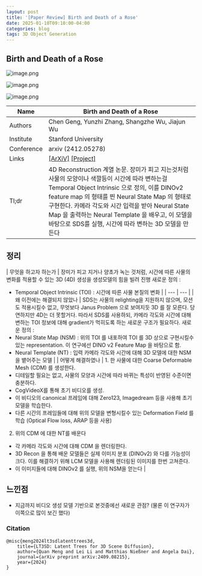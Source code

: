 ```yaml
---
layout: post
title: '[Paper Review] Birth and Death of a Rose'
date: 2025-01-10T09:10:00-04:00  
categories: blog  
tags: 3D Object Generation
---
```


## Birth and Death of a Rose

![image.png](Birth%20and%20Death%20of%20a%20Rose%208ab1839b1cca4bd980992e106e0829c2/image.png)

![image.png](Birth%20and%20Death%20of%20a%20Rose%208ab1839b1cca4bd980992e106e0829c2/image%201.png)

![image.png](Birth%20and%20Death%20of%20a%20Rose%208ab1839b1cca4bd980992e106e0829c2/image%202.png)

| Name | Birth and Death of a Rose |
| --- | --- |
| Authors | Chen Geng, Yunzhi Zhang, Shangzhe Wu, Jiajun Wu |
| Institute | Stanford University |
| Conference | arxiv (2412.05278) |
| Links | [[ArXiV]](https://arxiv.org/abs/2412.05278) [[Project]](https://chen-geng.com/rose4d)  |
| Tl;dr | 4D Reconstruction 계열 논문. 장미가 피고 지는것처럼 사물의 모양이나 색깔등이 시간에 따라 변하는걸 Temporal Object Intrinsic 으로 정의, 이를 DINOv2 feature map 의 형태를 띈 Neural State Map 의 형태로 구현한다. 카메라 각도와 시간 입력을 받아 Neural State Map 을 출력하는 Neural Template 을 배우고, 이 모델을 바탕으로 SDS를 실행, 시간에 따라 변하는 3D 모델을 만든다 |

## 정리

| 무엇을 하고자 하는가 | 장미가 피고 지거나 양초가 녹는 것처럼, 시간에 따른 사물의 변화를 적용할 수 있는 3D (4D) 생성을 생성모델의 힘을 빌려 진행
새로운 정의 : 
- Temporal Object Intrinsic (TOI) : 시간에 따른 사물 본질의 변화 |
| --- | --- |
| 왜 이전에는 해결되지 않았나 | SDS는 사물의 relighting을 지원하지 않으며, 모션도 적용시킬수 없고, 무엇보다 Janus Problem 으로 보여지듯 3D 를 잘 모른다. 당연하지만 4D는 더 못할거다.
따라서 SDS를 사용하되, 카메라 각도와 시간에 대해 변하는 TOI 정보에 대해 gradient가 먹히도록 하는 새로운 구조가 필요하다.
새로운 정의 : 
- Neural State Map (NSM) : 위의 TOI 를 내포하여 TOI 를 3D 상으로 구현시킬수 있는 representation. 이 연구에선 DINO v2 Feature Map 을 바탕으로 함.
- Neural Template (NT) : 입력 카메라 각도와 시간에 대해 3D 모델에 대한 NSM 을 뱉어주는 모델 |
| 어떻게 해결하였나 | 1. 한 사물에 대한 Coarse Deformable Mesh (CDM) 를 생성한다.
- 디테일할 필요는 없고, 사물의 모양과 시간에 따라 바뀌는 특성이 반영된 수준이면 충분하다.
- CogVideoX를 통해 초기 비디오를 생성.
- 이 비디오의 canonical 프레임에 대해 Zero123, Imagedream 등을 사용해 초기 모델을 학습한다.
- 다른 시간의 프레임들에 대해 위의 모델을 변형시킬수 있는 Deformation Field 를 학습 (Optical Flow loss, ARAP 등을 사용)
2. 위의 CDM 에 대한 NT를 배운다
- 각 카메라 각도와 시간에 대해 CDM 을 렌더링한다.
- 3D Recon 을 통해 배운 모델들은 실제 이미지 분포 (DINOv2) 와 다를 가능성이 크다. 이를 해결하기 위해 LCM 모델을 사용해 렌더링된 이미지를 한번 고쳐준다.
- 이 이미지들에 대해 DINOv2 를 실행, 위의 NSM을 얻는다 |

## 느낀점

- 지금까지 비디오 생성 모델 기반으로 본것중에선 새로운 관점? (물론 이 연구자가 이쪽으로 많이 보긴 했다)


### Citation

```
@misc{meng2024lt3sdlatenttrees3d,
	title={LT3SD: Latent Trees for 3D Scene Diffusion}, 
	author={Quan Meng and Lei Li and Matthias Nießner and Angela Dai},
	journal={arXiv preprint arXiv:2409.08215},
	year={2024}
}
```